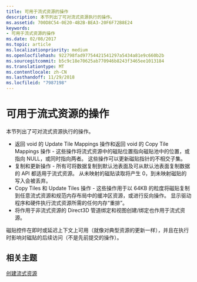 ```yaml
---
title: 可用于流式资源的操作
description: 本节列出了可对流式资源执行的操作。
ms.assetid: 700D8C54-0E20-4B2B-BEA3-20F6F72B8E24
keywords:
- 可用于流式资源的操作
ms.date: 02/08/2017
ms.topic: article
ms.localizationpriority: medium
ms.openlocfilehash: 922798fad97754421541297a5434a81e9c660b2b
ms.sourcegitcommit: b5c9c18e70625ab770946b8243f3465ee1013184
ms.translationtype: MT
ms.contentlocale: zh-CN
ms.lasthandoff: 11/29/2018
ms.locfileid: "7987198"
---
```

# <a name="operations-available-on-streaming-resources"></a>可用于流式资源的操作


本节列出了可对流式资源执行的操作。

-   返回 void 的 Update Tile Mappings 操作和返回 void 的 Copy Tile Mappings 操作 - 这些操作将流式资源中的磁贴位置指向磁贴池中的位置，或指向 NULL，或同时指向两者。 这些操作可以更新磁贴指针的不相交子集。
-   复制和更新操作 - 所有可将数据复制到默认池表面及可从默认池表面复制数据的 API 都适用于流式资源。 从未映射的磁贴读取将产生 0，到未映射磁贴的写入会被丢弃。
-   Copy Tiles 和 Update Tiles 操作 - 这些操作用于以 64KB 的粒度将磁贴复制到任意流式资源和规范内存布局中的缓冲区资源，或进行反向操作。 显示驱动程序和硬件执行流式资源所需的任何内存“重排”。
-   将作用于非流式资源的 Direct3D 管道绑定和视图创建/绑定也作用于流式资源。

磁贴控件在即时或延迟上下文上可用（就像对典型资源的更新一样），并且在执行时影响对磁贴的后续访问（不是先前提交的操作）。

## <a name="span-idrelated-topicsspanrelated-topics"></a><span id="related-topics"></span>相关主题


[创建流式资源](creating-streaming-resources.md)

 

 




